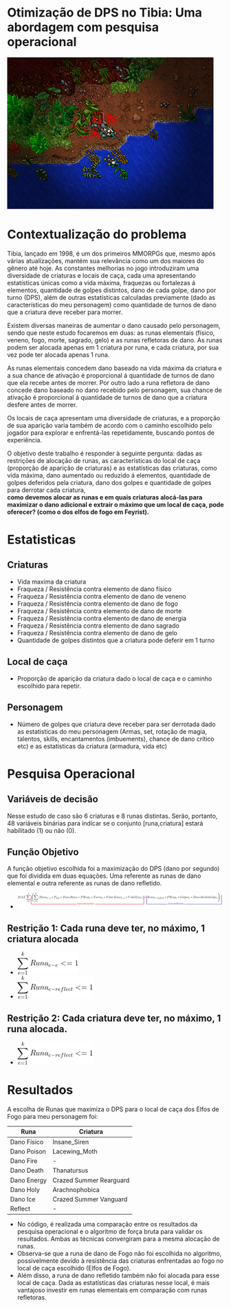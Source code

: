 
# Otimização de DPS no Tibia: Uma abordagem com pesquisa operacional
![](screenshot1.png)

# Contextualização do problema

Tibia, lançado em 1998, é um dos primeiros MMORPGs que, mesmo após várias atualizações, mantém sua relevância como um dos maiores do gênero até hoje. As constantes melhorias no jogo introduziram uma diversidade de criaturas e locais de caça, cada uma apresentando estatísticas únicas como a vida máxima, fraquezas ou fortalezas á elementos, quantidade de golpes distintos, dano de cada golpe, dano por turno (DPS), além de outras estatísticas calculadas previamente (dado as características do meu personagem) como quantidade de turnos de dano que a criatura deve receber para morrer.

Existem diversas maneiras de aumentar o dano causado pelo personagem, sendo que neste estudo focaremos em duas: as runas elementais (físico, veneno, fogo, morte, sagrado, gelo) e as runas refletoras de dano. As runas podem ser alocada apenas em 1 criatura por runa, e cada criatura, por sua vez pode ter alocada apenas 1 runa.

As runas elementais concedem dano baseado na vida máxima da criatura e a sua chance de ativação é proporcional á quantidade de turnos de dano que ela recebe antes de morrer. Por outro lado a runa refletora de dano concede dano baseado no dano recebido pelo personagem, sua chance de ativação é proporcional á quantidade de turnos de dano que a criatura desfere antes de morrer.

Os locais de caça apresentam uma diversidade de criaturas, e a proporção de sua aparição varia também de acordo com o caminho escolhido pelo jogador para explorar e enfrentá-las repetidamente, buscando pontos de experiência.

O objetivo deste trabalho é responder à seguinte pergunta: dadas as restrições de alocação de runas, as características do local de caça (proporção de aparição de criaturas) e as estatísticas das criaturas, como vida máxima, dano aumentado ou reduzido á elementos, quantidade de golpes deferidos pela criatura, dano dos golpes e quantidade de golpes para derrotar cada criatura,   
**como devemos alocar as runas e em quais criaturas alocá-las para maximizar o dano adicional e extrair o máximo que um local de caça, pode oferecer? (como o dos elfos de fogo em Feyrist).**

# Estatisticas

## Criaturas
- Vida maxima da criatura
- Fraqueza / Resistência contra elemento de dano físico
- Fraqueza / Resistência contra elemento de dano de veneno
- Fraqueza / Resistência contra elemento de dano de fogo
- Fraqueza / Resistência contra elemento de dano de morte
- Fraqueza / Resistência contra elemento de dano de energia
- Fraqueza / Resistência contra elemento de dano sagrado
- Fraqueza / Resistência contra elemento de dano de gelo
- Quantidade de golpes distintos que a criatura pode deferir em 1 turno

## Local de caça
- Proporção de aparição da criatura dado o local de caça e o caminho escolhido para repetir.

## Personagem
- Número de golpes que criatura deve receber para ser derrotada dado as estatisticas do meu personagem (Armas, set, rotação de magia, talentos, skills, encantamentos (imbuements), chance de dano crítico etc) e as estatísticas da criatura (armadura, vida etc)

# Pesquisa Operacional

## Variáveis de decisão
Nesse estudo de caso são 6 criaturas e 8 runas distintas. Serão, portanto, 48 variáveis binárias para indicar se o conjunto [runa,criatura] estará habilitado (1) ou não (0).

## Função Objetivo
A função objetivo escolhida foi a maximização do DPS (dano por segundo) que foi dividida em duas equações. Uma referente as runas de dano elemental e outra referente as runas de dano refletido.
- ![](funcao_objetivo.png)
## Restrição 1: Cada runa deve ter, no máximo, 1 criatura alocada
- ![](eq_restricao1.png)
- ![](eq_restricao1.1.png)
## Restrição 2: Cada criatura deve ter, no máximo, 1 runa alocada.
- ![](eq_restricao1.1.png)

# Resultados
A escolha de Runas que maximiza o DPS para o local de caça dos Elfos de Fogo para meu personagem foi:  

| Runa  | Criatura |
| ------------- | ------------- |
| Dano Físico  | Insane_Siren  |
| Dano Poison  | Lacewing_Moth  |
| Dano Fire  | -  |
| Dano Death  | Thanatursus  |
| Dano Energy  | Crazed Summer Rearguard   |
| Dano Holy  | Arachnophobica  |
| Dano Ice  | Crazed Summer Vanguard |
| Reflect  | - |
   
- No código, é realizada uma comparação entre os resultados da pesquisa operacional e o algoritmo de força bruta para validar os resultados. Ambas as técnicas convergiram para a mesma alocação de runas.
- Observa-se que a runa de dano de Fogo não foi escolhida no algoritmo, possivelmente devido à resistência das criaturas enfrentadas ao fogo no local de caça escolhido (Elfos de Fogo).
- Além disso, a runa de dano refletido também não foi alocada para esse local de caça. Dada as estatísticas das criaturas nesse local, é mais vantajoso investir em runas elementais em comparação com runas refletoras.
